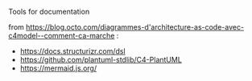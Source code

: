 Tools for documentation

from https://blog.octo.com/diagrammes-d'architecture-as-code-avec-c4model--comment-ca-marche :
- https://docs.structurizr.com/dsl
- https://github.com/plantuml-stdlib/C4-PlantUML
- https://mermaid.js.org/
